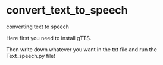 # convert_text_to_speech
converting text to speech

Here first you need to install gTTS.

Then write down whatever you want in the txt file and run the Text_speech.py file!
